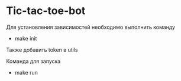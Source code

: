 # Tic-tac-toe-bot


Для установления зависимостей необходимо выполнить команду
- make init


Также добавить token в utils


Команда для запуска
- make run